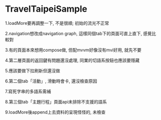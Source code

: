 # TravelTaipeiSample

1.loadMore要再調整一下, 不是很順; 初始的流光不正常

2.navigation想改成navigation graph, 這樣同個tab下的頁面可直上直下, 感覺比較對

3.有的頁面本來想用compose做, 但配mvvm好像沒有mvi好用, 就先不要

4.第二層頁面的返回鍵有問題還沒處理, 同業的切語系按鈕也應該要隱藏

5.應該要做下拉刷新但還沒做

6.第二個tab「活動」, 滑動時會卡, 還沒檢查原因

7.寫死字串的多語系需補

8.第三個tab「主題行程」頁面api未排除不支援的語系

9.loadMore後append上去資料的呈現怪怪的, 未檢查
